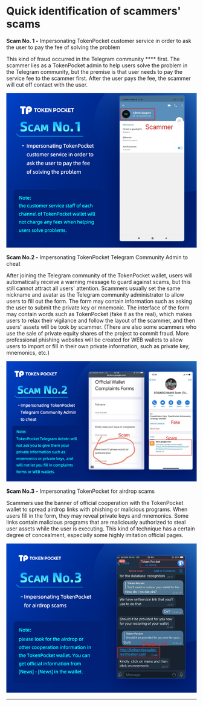 # Quick identification of scammers' scams

**Scam No. 1 -** Impersonating TokenPocket customer service in order to ask the user to pay the fee of solving the problem

This kind of fraud occurred in the Telegram community **** first. The scammer lies as a TokenPocket admin to help users solve the problem in the Telegram community, but the premise is that user needs to pay the service fee to the scammer first. After the user pays the fee, the scammer will cut off contact with the user.

![](<../../.gitbook/assets/3 拷贝 (1).png>)



**Scam No.2 -** Impersonating TokenPocket Telegram Community Admin to cheat

After joining the Telegram community of the TokenPocket wallet, users will automatically receive a warning message to guard against scams, but this still cannot attract all users' attention. Scammers usually set the same nickname and avatar as the Telegram community administrator to allow users to fill out the form. The form may contain information such as asking the user to submit the private key or mnemonic. The interface of the form may contain words such as TokenPocket (fake it as the real), which makes users to relax their vigilance and follow the layout of the scammer, and then users' assets will be took by scammer. (There are also some scammers who use the sale of private equity shares of the project to commit fraud. More professional phishing websites will be created for WEB wallets to allow users to import or fill in their own private information, such as private key, mnemonics, etc.)

![](<../../.gitbook/assets/3 拷贝 2.png>)



**Scam No.3 -** Impersonating TokenPocket for airdrop scams

Scammers use the banner of official cooperation with the TokenPocket wallet to spread airdrop links with phishing or malicious programs. When users fill in the form, they may reveal private keys and mnemonics. Some links contain malicious programs that are maliciously authorized to steal user assets while the user is executing. This kind of technique has a certain degree of concealment, especially some highly imitation official pages.

![](<../../.gitbook/assets/3 拷贝 3.png>)





****
